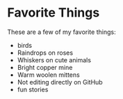 # Favorite Things

These are a few of my favorite things:

- birds
- Raindrops on roses
- Whiskers on cute animals
- Bright copper mine
- Warm woolen mittens
- Not editing directly on GitHub
- fun stories
